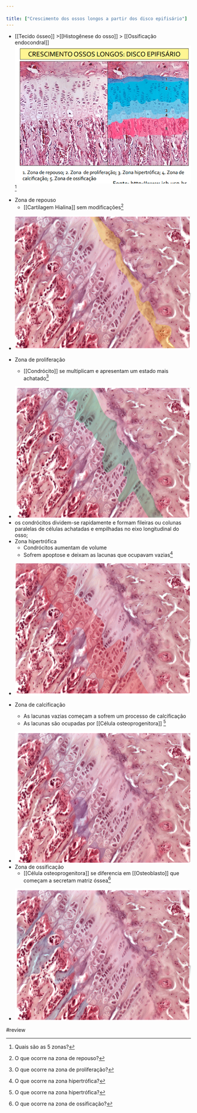 ```yaml
---

title: ["Crescimento dos ossos longos a partir dos disco epifisário"]
---
```

+ [[Tecido ósseo]] >[[Histogênese do osso]] >  [[Ossificação endocondral]] 
![Pasted image 20210416120729.png](Pasted%20image%2020210416120729.png)[^899652]

[^899652]: Quais são as 5 zonas?

+ Zona de repouso
	+ [[Cartilagem Hialina]] sem modificações[^369817]

[^369817]: O que ocorre na zona de repouso?

+ ![Pasted image 20210418191044.png](Pasted%20image%2020210418191044.png)

+ Zona de proliferação
	+ [[Condrócito]] se multiplicam e apresentam um estado mais achatado[^869524]

[^869524]: O que ocorre na zona de proliferação?

+ ![Pasted image 20210418191058.png](Pasted%20image%2020210418191058.png)
+ os condrócitos dividem-se rapidamente e formam fileiras ou colunas paralelas de células achatadas e empilhadas no eixo longitudinal do osso;
+ Zona hipertrófica
	+ Condrócitos aumentam de volume
	+ Sofrem apoptose e deixam as lacunas que ocupavam vazias[^765074]

[^765074]: O que ocorre na zona hipertrófica?

+ ![Pasted image 20210418191117.png](Pasted%20image%2020210418191117.png)

+ Zona de calcificação
	+ As lacunas vazias começam a sofrem um processo de calcificação
	+ As lacunas são ocupadas por [[Célula osteoprogenitora]] [^788324]

[^788324]: O que ocorre na zona hipertrófica?

+ ![Pasted image 20210418191133.png](Pasted%20image%2020210418191133.png)
+ Zona de ossificação
	+ [[Célula osteoprogenitora]] se diferencia em [[Osteoblasto]] que começam a secretam matriz óssea[^179158]

[^179158]: O que ocorre na zona de ossificação?

+ ![Pasted image 20210418191147.png](Pasted%20image%2020210418191147.png)

#review 

